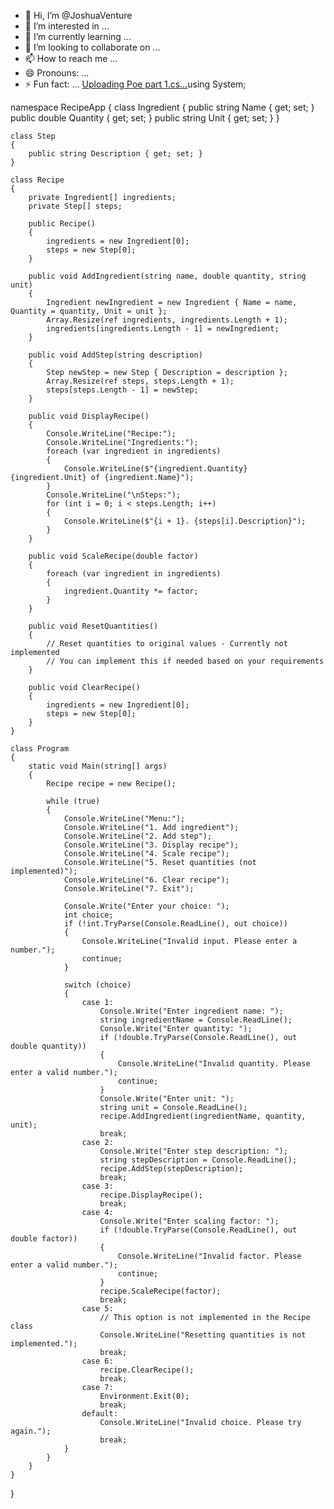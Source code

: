 - 👋 Hi, I’m @JoshuaVenture
- 👀 I’m interested in ...
- 🌱 I’m currently learning ...
- 💞️ I’m looking to collaborate on ...
- 📫 How to reach me ...
- 😄 Pronouns: ...
- ⚡ Fun fact: ...
[Uploading Poe part 1.cs…]()using System;

namespace RecipeApp
{
    class Ingredient
    {
        public string Name { get; set; }
        public double Quantity { get; set; }
        public string Unit { get; set; }
    }

    class Step
    {
        public string Description { get; set; }
    }

    class Recipe
    {
        private Ingredient[] ingredients;
        private Step[] steps;

        public Recipe()
        {
            ingredients = new Ingredient[0];
            steps = new Step[0];
        }

        public void AddIngredient(string name, double quantity, string unit)
        {
            Ingredient newIngredient = new Ingredient { Name = name, Quantity = quantity, Unit = unit };
            Array.Resize(ref ingredients, ingredients.Length + 1);
            ingredients[ingredients.Length - 1] = newIngredient;
        }

        public void AddStep(string description)
        {
            Step newStep = new Step { Description = description };
            Array.Resize(ref steps, steps.Length + 1);
            steps[steps.Length - 1] = newStep;
        }

        public void DisplayRecipe()
        {
            Console.WriteLine("Recipe:");
            Console.WriteLine("Ingredients:");
            foreach (var ingredient in ingredients)
            {
                Console.WriteLine($"{ingredient.Quantity} {ingredient.Unit} of {ingredient.Name}");
            }
            Console.WriteLine("\nSteps:");
            for (int i = 0; i < steps.Length; i++)
            {
                Console.WriteLine($"{i + 1}. {steps[i].Description}");
            }
        }

        public void ScaleRecipe(double factor)
        {
            foreach (var ingredient in ingredients)
            {
                ingredient.Quantity *= factor;
            }
        }

        public void ResetQuantities()
        {
            // Reset quantities to original values - Currently not implemented
            // You can implement this if needed based on your requirements
        }

        public void ClearRecipe()
        {
            ingredients = new Ingredient[0];
            steps = new Step[0];
        }
    }

    class Program
    {
        static void Main(string[] args)
        {
            Recipe recipe = new Recipe();

            while (true)
            {
                Console.WriteLine("Menu:");
                Console.WriteLine("1. Add ingredient");
                Console.WriteLine("2. Add step");
                Console.WriteLine("3. Display recipe");
                Console.WriteLine("4. Scale recipe");
                Console.WriteLine("5. Reset quantities (not implemented)");
                Console.WriteLine("6. Clear recipe");
                Console.WriteLine("7. Exit");

                Console.Write("Enter your choice: ");
                int choice;
                if (!int.TryParse(Console.ReadLine(), out choice))
                {
                    Console.WriteLine("Invalid input. Please enter a number.");
                    continue;
                }

                switch (choice)
                {
                    case 1:
                        Console.Write("Enter ingredient name: ");
                        string ingredientName = Console.ReadLine();
                        Console.Write("Enter quantity: ");
                        if (!double.TryParse(Console.ReadLine(), out double quantity))
                        {
                            Console.WriteLine("Invalid quantity. Please enter a valid number.");
                            continue;
                        }
                        Console.Write("Enter unit: ");
                        string unit = Console.ReadLine();
                        recipe.AddIngredient(ingredientName, quantity, unit);
                        break;
                    case 2:
                        Console.Write("Enter step description: ");
                        string stepDescription = Console.ReadLine();
                        recipe.AddStep(stepDescription);
                        break;
                    case 3:
                        recipe.DisplayRecipe();
                        break;
                    case 4:
                        Console.Write("Enter scaling factor: ");
                        if (!double.TryParse(Console.ReadLine(), out double factor))
                        {
                            Console.WriteLine("Invalid factor. Please enter a valid number.");
                            continue;
                        }
                        recipe.ScaleRecipe(factor);
                        break;
                    case 5:
                        // This option is not implemented in the Recipe class
                        Console.WriteLine("Resetting quantities is not implemented.");
                        break;
                    case 6:
                        recipe.ClearRecipe();
                        break;
                    case 7:
                        Environment.Exit(0);
                        break;
                    default:
                        Console.WriteLine("Invalid choice. Please try again.");
                        break;
                }
            }
        }
    }
}


<!---
JoshuaVenture/JoshuaVenture is a ✨ special ✨ repository because its `README.md` (this file) appears on your GitHub profile.
You can click the Preview link to take a look at your changes.
--->
